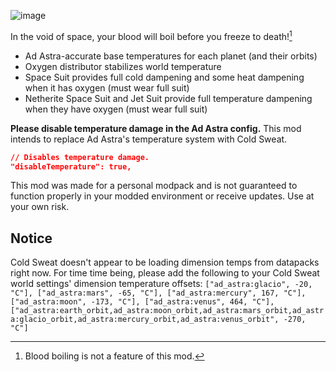 ![image](https://github.com/user-attachments/assets/8f748baf-a4e2-4c6c-aecc-f4e4105254c9)

In the void of space, your blood will boil before you freeze to death![^1]

- Ad Astra-accurate base temperatures for each planet (and their orbits)
- Oxygen distributor stabilizes world temperature
- Space Suit provides full cold dampening and some heat dampening when it has oxygen (must wear full suit)
- Netherite Space Suit and Jet Suit provide full temperature dampening when they have oxygen (must wear full suit)

**Please disable temperature damage in the Ad Astra config.** This mod intends to replace Ad Astra's temperature system with Cold Sweat.
```json
// Disables temperature damage.
"disableTemperature": true,
```

This mod was made for a personal modpack and is not guaranteed to function properly in your modded environment or receive updates. Use at your own risk.

## Notice
Cold Sweat doesn't appear to be loading dimension temps from datapacks right now. For time time being, please add the following to your Cold Sweat world settings' dimension temperature offsets:
`["ad_astra:glacio", -20, "C"], ["ad_astra:mars", -65, "C"], ["ad_astra:mercury", 167, "C"], ["ad_astra:moon", -173, "C"], ["ad_astra:venus", 464, "C"], ["ad_astra:earth_orbit,ad_astra:moon_orbit,ad_astra:mars_orbit,ad_astra:glacio_orbit,ad_astra:mercury_orbit,ad_astra:venus_orbit", -270, "C"]`

[^1]: Blood boiling is not a feature of this mod.

